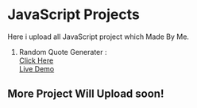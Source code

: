 # JavaScript Projects
Here i upload all JavaScript project which Made By Me.

1. Random Quote Generater : <br>
[Click Here](https://github.com/dhruvdankhara/JavaScript-Project/tree/main/Random-Quote)<br>
[Live Demo](https://benevolent-marigold-88d03f.netlify.app/)<br>

## More Project Will Upload soon!
